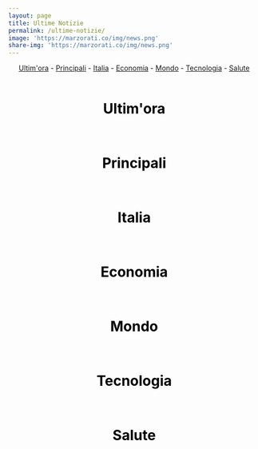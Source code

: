 ```yaml
---
layout: page
title: Ultime Notizie
permalink: /ultime-notizie/
image: 'https://marzorati.co/img/news.png'
share-img: 'https://marzorati.co/img/news.png'
---
```

<!-- Style per bottone top -->
<style>
#return-to-top {
    position: fixed;
    bottom: 20px;
    right: 20px;
    background: rgb(0, 0, 0);
    background: rgba(0, 0, 0, 0.7);
    width: 50px;
    height: 50px;
    display: block;
    text-decoration: none;
    -webkit-border-radius: 35px;
    -moz-border-radius: 35px;
    border-radius: 35px;
    display: none;
    -webkit-transition: all 0.3s linear;
    -moz-transition: all 0.3s ease;
    -ms-transition: all 0.3s ease;
    -o-transition: all 0.3s ease;
    transition: all 0.3s ease;
}
#return-to-top i {
    color: #fff;
    margin: 0;
    position: relative;
    left: 16px;
    top: 13px;
    font-size: 19px;
    -webkit-transition: all 0.3s ease;
    -moz-transition: all 0.3s ease;
    -ms-transition: all 0.3s ease;
    -o-transition: all 0.3s ease;
    transition: all 0.3s ease;
}
#return-to-top:hover {
    background: rgba(0, 0, 0, 0.9);
}
#return-to-top:hover i {
    color: #fff;
    top: 5px;
}
</style>
<!-- Style per bottone top -->
<!-- Style per RSS -->
<style>
    .itemTitle a{font-weight:bold; font-size:20px; color:#008AFF; text-decoration:none;}
    .itemTitle a:hover{ text-decoration:underline }
    .itemDate{font-size:11px;color:#AAAAAA;}
</style>
<!-- Style per RSS -->

<script>
  window.console = window.console || function(t) {};
</script>
<script>
  if (document.location.search.match(/type=embed/gi)) {
    window.parent.postMessage("resize", "*");
  }
</script>

<body translate="no">

<a href="javascript:" id="return-to-top"><i class="icon-chevron-up"></i></a>

<link href="//netdna.bootstrapcdn.com/font-awesome/3.2.1/css/font-awesome.css" rel="stylesheet">

<center><a href="#Ultimissime">Ultim'ora</a> - <a href="#Principali">Principali</a> - <a href="#Italia">Italia</a> - <a href="#Economia">Economia</a> - <a href="#Mondo">Mondo</a> - <a href="#Tecnologia">Tecnologia</a> - <a href="#Salute">Salute</a></center>   
<br>

<center><h1><a name="Ultimissime"><font color="Black">Ultim'ora</font></a></h1></center>
<br>
<div id="divRssUltimissime"></div>
<script src="https://cdn.rawgit.com/adamjohnson/jfeed/master/jfeed.js"></script>
<script>
  $(document).ready(function() {
    var feedUrl = 'https://www.servizitelevideo.rai.it/televideo/pub/rss101.xml';
    $.get(feedUrl, function(data) {
      var feed = $.parseXML(data);
      var items = $(feed).find('item');
      var html = '<ul>';
      items.each(function() {
        var title = $(this).find('title').text();
        var link = $(this).find('link').text();
        var description = $(this).find('description').text();
        html += '<li><a href="' + link + '" target="_blank">' + title + '</a><p>' + description + '</p></li>';
      });
      html += '</ul>';
      $('#divRssUltimissime').html(html);
    });
  });
</script>

<center><h1><a name="Principali"><font color="Black">Principali</font></a></h1></center>
<br>
<div id="divRssPrincipali"></div>
<script>
  $(document).ready(function() {
    var feedUrl = 'https://news.google.com/rss?hl=it&gl=IT&ceid=IT:it';
    $.get(feedUrl, function(data) {
      var feed = $.parseXML(data);
      var items = $(feed).find('item');
      var html = '<ul>';
      items.each(function() {
        var title = $(this).find('title').text();
        var link = $(this).find('link').text();
        var description = $(this).find('description').text();
        html += '<li><a href="' + link + '" target="_blank">' + title + '</a><p>' + description + '</p></li>';
      });
      html += '</ul>';
      $('#divRssPrincipali').html(html);
    });
  });
</script>

<center><h1><a name="Italia"><font color="Black">Italia</font></a></h1></center>
<br>
<div id="divRssItalia"></div>
<script>
  $(document).ready(function() {
    var feedUrl = 'https://news.google.com/rss/topics/CAAqIQgKIhtDQkFTRGdvSUwyMHZNRE55YW1vU0FtbDBLQUFQAQ?hl%3Dit%26gl%3DIT%26ceid%3DIT%253Ait3DIT%2526ceid%253DIT%25253Ait';
    $.get(feedUrl, function(data) {
      var feed = $.parseXML(data);
      var items = $(feed).find('item');
      var html = '<ul>';
      items.each(function() {
        var title = $(this).find('title').text();
        var link = $(this).find('link').text();
        var description = $(this).find('description').text();
        html += '<li><a href="' + link + '" target="_blank">' + title + '</a><p>' + description + '</p></li>';
      });
      html += '</ul>';
      $('#divRssItalia').html(html);
    });
  });
</script>

<center><h1><a name="Economia"><font color="Black">Economia</font></a></h1></center>
<br>
<div id="divRssEconomia"></div>
<script>
  $(document).ready(function() {
    var feedUrl = 'https://news.google.com/rss/topics/CAAqJggKIiBDQkFTRWdvSUwyMHZNRGx6TVdZU0FtbDBHZ0pKVkNnQVAB?hl%3Dit%26gl%3DIT%26ceid%3DIT%253Ait';
    $.get(feedUrl, function(data) {
      var feed = $.parseXML(data);
      var items = $(feed).find('item');
      var html = '<ul>';
      items.each(function() {
        var title = $(this).find('title').text();
        var link = $(this).find('link').text();
        var description = $(this).find('description').text();
        html += '<li><a href="' + link + '" target="_blank">' + title + '</a><p>' + description + '</p></li>';
      });
      html += '</ul>';
      $('#divRssEconomia').html(html);
    });
  });
</script>

<center><h1><a name="Mondo"><font color="Black">Mondo</font></a></h1></center>
<br>
<div id="divRssMondo"></div>
<script>
  $(document).ready(function() {
    var feedUrl = 'https://news.google.com/rss/topics/CAAqJggKIiBDQkFTRWdvSUwyMHZNRGx1YlY4U0FtbDBHZ0pKVkNnQVAB?hl%3Dit%26gl%3DIT%26ceid%3DIT%253Ait';
    $.get(feedUrl, function(data) {
      var feed = $.parseXML(data);
      var items = $(feed).find('item');
      var html = '<ul>';
      items.each(function() {
        var title = $(this).find('title').text();
        var link = $(this).find('link').text();
        var description = $(this).find('description').text();
        html += '<li><a href="' + link + '" target="_blank">' + title + '</a><p>' + description + '</p></li>';
      });
      html += '</ul>';
      $('#divRssMondo').html(html);
    });
  });
</script>

<center><h1><a name="Tecnologia"><font color="Black">Tecnologia</font></a></h1></center>
<br>
<div id="divRssTecnologia"></div>
<script>
  $(document).ready(function() {
    var feedUrl = 'https://news.google.com/rss/topics/CAAqKAgKIiJDQkFTRXdvSkwyMHZNR1ptZHpWbUVnSnBkQm9DU1ZRb0FBUAE?hl%3Dit%26gl%3DIT%26ceid%3DIT%253Ait';
    $.get(feedUrl, function(data) {
      var feed = $.parseXML(data);
      var items = $(feed).find('item');
      var html = '<ul>';
      items.each(function() {
        var title = $(this).find('title').text();
        var link = $(this).find('link').text();
        var description = $(this).find('description').text();
        html += '<li><a href="' + link + '" target="_blank">' + title + '</a><p>' + description + '</p></li>';
      });
      html += '</ul>';
      $('#divRssTecnologia').html(html);
    });
  });
</script>

<center><h1><a name="Salute"><font color="Black">Salute</font></a></h1></center>
<br>
<div id="divRssSalute"></div>
<script>
  $(document).ready(function() {
    var feedUrl = 'https://news.google.com/rss/topics/CAAqIQgKIhtDQkFTRGdvSUwyMHZNR3QwTlRFU0FtbDBLQUFQAQ?hl%3Dit%26gl%3DIT%26ceid%3DIT%253Ait';
    $.get(feedUrl, function(data) {
      var feed = $.parseXML(data);
      var items = $(feed).find('item');
      var html = '<ul>';
      items.each(function() {
        var title = $(this).find('title').text();
        var link = $(this).find('link').text();
        var description = $(this).find('description').text();
        html += '<li><a href="' + link + '" target="_blank">' + title + '</a><p>' + description + '</p></li>';
      });
      html += '</ul>';
      $('#divRssSalute').html(html);
    });
  });
</script>

<!-- <script src="https://cpwebassets.codepen.io/assets/common/stopExecutionOnTimeout-157cd5b220a5c80d4ff8e0e70ac069bffd87a61252088146915e8726e5d9f147.js"></script> -->
<script src="/js/stopExecutionOnTimeout-157cd5b220a5c80d4ff8e0e70ac069bffd87a61252088146915e8726e5d9f147.js"></script>
<script src='/js/jquery-3.6.0.min.js'></script>
<script id="rendered-js">
// ===== Scroll to Top ==== 
$(window).scroll(function () {
  if ($(this).scrollTop() >= 50) {// If page is scrolled more than 50px
    $('#return-to-top').fadeIn(200); // Fade in the arrow
  } else {
    $('#return-to-top').fadeOut(200); // Else fade out the arrow
  }
});
$('#return-to-top').click(function () {// When arrow is clicked
  $('body,html').animate({
    scrollTop: 0 // Scroll to top of body
  }, 500);
});
//# sourceURL=pen.js
</script>

